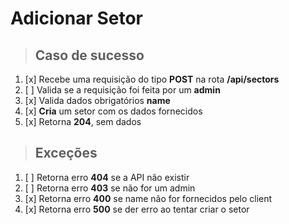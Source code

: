 # Adicionar Setor

> ## Caso de sucesso

1. [x] Recebe uma requisição do tipo **POST** na rota **/api/sectors**
2. [ ] Valida se a requisição foi feita por um **admin**
3. [x] Valida dados obrigatórios **name**
4. [x] **Cria** um setor com os dados fornecidos
5. [x] Retorna **204**, sem dados

> ## Exceções

1. [ ] Retorna erro **404** se a API não existir
2. [ ] Retorna erro **403** se não for um admin
3. [x] Retorna erro **400** se name não for fornecidos pelo client
4. [x] Retorna erro **500** se der erro ao tentar criar o setor